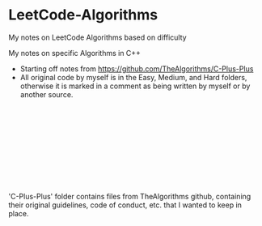 # LeetCode-Algorithms
My notes on LeetCode Algorithms based on difficulty

My notes on specific Algorithms in C++
- Starting off notes from https://github.com/TheAlgorithms/C-Plus-Plus <br/>
- All original code by myself is in the Easy, Medium, and Hard folders, otherwise it is marked in a comment as being written by myself or by another source.






<br/><br/><br/><br/><br/><br/><br/><br/><br/><br/>
'C-Plus-Plus' folder contains files from TheAlgorithms github, containing their original guidelines, code of conduct, etc. that I wanted to keep in place.

